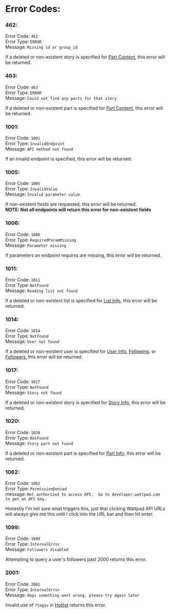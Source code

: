 # Error Codes:

### 462:

Error Code: `462` \
Error Type: `ERROR` \
Message: `Missing id or group_id`

If a deleted or non-existent story is specified for [Part Content](../API_Endpoints/Part_Content.md), this error will be returned.

### 463:

Error Code: `463` \
Error Type: `ERROR` \
Message: `Could not find any parts for that story`

If a deleted or non-existent part is specified for [Part Content](../API_Endpoints/Part_Content.md), this error will be returned.

### 1001:

Error Code: `1001` \
Error Type: `InvalidEndpoint` \
Message: `API method not found`

If an invalid endpoint is specified, this error will be returned.

### 1005:

Error Code: `1005` \
Error Type: `InvalidValue` \
Message: `Invalid parameter value`

If non-existent fields are requested, this error will be returned. \
**NOTE: Not all endpoints will return this error for non-existent fields**

### 1006:

Error Code: `1006` \
Error Type: `RequiredParamMissing` \
Message: `Parameter missing`

If parameters an endpoint requires are missing, this error will be returned.

### 1011:

Error Code: `1011` \
Error Type: `NotFound` \
Message: `Reading list not found`

If a deleted or non-existent list is specified for [List Info](../API_Endpoints/List_Info.md), this error will be returned.

### 1014:

Error Code: `1014` \
Error Type: `NotFound` \
Message: `User not found`

If a deleted or non-existent user is specified for [User Info](../API_Endpoints/User_Info.md), [Following](../API_Endpoints/Following.md), or [Followers](../API_Endpoints/Followers.md), this error will be returned.

### 1017:

Error Code: `1017` \
Error Type: `NotFound` \
Message: `Story not found`

If a deleted or non-existent story is specified for [Story Info](../API_Endpoints/Story_Info.md), this error will be returned.

### 1020:

Error Code: `1020` \
Error Type: `NotFound` \
Message: `Story part not found`

If a deleted or non-existent part is specified for [Part Info](../API_Endpoints/Part_Info.md), this error will be returned.

### 1062:

Error Code: `1062` \
Error Type: `PermissionDenied` \
message: `Not authorized to access API.  Go to developer.wattpad.com to get an API key.`

Honestly I'm not sure what triggers this, just that clicking Wattpad API URLs will always give me this until I click into the URL bar and then hit enter.

### 1099:

Error Code: `1099` \
Error Type: `InternalError` \
Message: `Followers disabled`

Attempting to query a user's followers past 2000 returns this error.

### 2001:

Error Code: `2001` \
Error Type: `InternalError` \
Message: `Oops something went wrong, please try again later`

Invalid use of `?tags=` in [Hotlist](../API_Endpoints/Hotlist.md) returns this error.